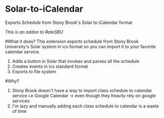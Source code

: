 # Solar-to-iCalendar
Exports Schedule from Stony Brook's Solar to iCalendar format

_This is an addon to RateSBU_

#What it does?
This extension exports schedule from Stony Brook University's Solar system in ics format so you can import it to your favorite calendar service.
  1. Adds a button in Solar that invokes and parses all the schedule
  2. Creates events in ics standard format
  3. Exports to file system
  
#Why?
1. Stony Brook doesn't have a way to import class schedule to calendar service i.e Google Calendar -> even though they heavily rely on google services
2. I'm lazy and manually adding each class schedule to calendar is a waste of time

